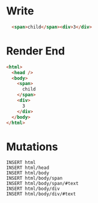 # Write
```html
  <span>child</span><div>3</div>
```

# Render End
```html
<html>
  <head />
  <body>
    <span>
      child
    </span>
    <div>
      3
    </div>
  </body>
</html>
```

# Mutations
```
INSERT html
INSERT html/head
INSERT html/body
INSERT html/body/span
INSERT html/body/span/#text
INSERT html/body/div
INSERT html/body/div/#text
```